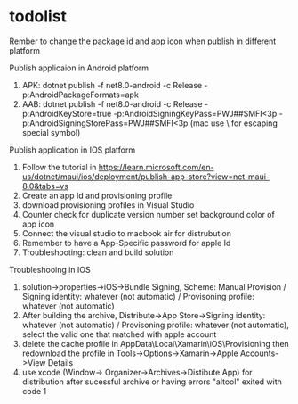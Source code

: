 # todolist

Rember to change the package id and app icon when publish in different platform

Publish applicaion in Android platform
1. APK: dotnet publish -f net8.0-android -c Release -p:AndroidPackageFormats=apk
2. AAB: dotnet publish -f net8.0-android -c Release -p:AndroidKeyStore=true -p:AndroidSigningKeyPass=PWJ##SMFI\<3p -p:AndroidSigningStorePass=PWJ##SMFI\<3p (mac use \ for escaping special symbol)

Publish application in IOS platform 
1. Follow the tutorial in https://learn.microsoft.com/en-us/dotnet/maui/ios/deployment/publish-app-store?view=net-maui-8.0&tabs=vs
2. Create an app Id and provisioning profile
3. download provisioning profiles in Visual Studio
4. Counter check for duplicate version number set background color of app icon
5. Connect the visual studio to macbook air for distrubution
6. Remember to have a App-Specific password for apple Id
7. Troubleshooting: clean and build solution

Troubleshooing in IOS
1. solution->properties->iOS->Bundle Signing, Scheme: Manual Provision / Signing identity: whatever (not automatic) / Provisoning profile: whatever (not automatic)
2. After building the archive, Distribute->App Store->Signing identity: whatever (not automatic) / Provisoning profile: whatever (not automatic), select the valid one that matched with apple account
3. delete the cache profile in AppData\Local\Xamarin\iOS\Provisioning then redownload the profile in Tools->Options->Xamarin->Apple Accounts->View Details
4. use xcode (Window-> Organizer->Archives->Distibute App) for distribution after sucessful archive or having errors "altool" exited with code 1

